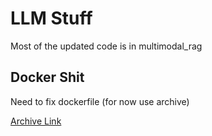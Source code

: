 # LLM Stuff

Most of the updated code is in multimodal_rag

## Docker Shit
Need to fix dockerfile (for now use archive)

[Archive Link](https://mega.nz/file/R8Z1VaaB#j7VOCkEK-0cXwpsDkMIkNlK_rMMdFEnbZxGECJoGOBc)
